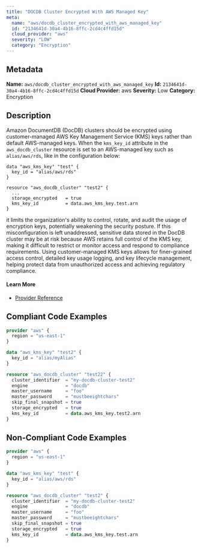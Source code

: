 ```yaml
---
title: "DOCDB Cluster Encrypted With AWS Managed Key"
meta:
  name: "aws/docdb_cluster_encrypted_with_aws_managed_key"
  id: "2134641d-30a4-4b16-8ffc-2cd4c4ffd15d"
  cloud_provider: "aws"
  severity: "LOW"
  category: "Encryption"
---
```

## Metadata
**Name:** `aws/docdb_cluster_encrypted_with_aws_managed_key`
**Id:** `2134641d-30a4-4b16-8ffc-2cd4c4ffd15d`
**Cloud Provider:** aws
**Severity:** Low
**Category:** Encryption
## Description
Amazon DocumentDB (DocDB) clusters should be encrypted using customer-managed AWS Key Management Service (KMS) keys rather than default AWS-managed keys. When the `kms_key_id` attribute in the `aws_docdb_cluster` resource is set to an AWS-managed key such as `alias/aws/rds`, like in the configuration below:

```
data "aws_kms_key" "test" {
  key_id = "alias/aws/rds"
}

resource "aws_docdb_cluster" "test2" {
  ...
  storage_encrypted   = true
  kms_key_id          = data.aws_kms_key.test.arn
}
```

it limits the organization's ability to control, rotate, and audit the usage of encryption keys, potentially weakening the security posture. If this misconfiguration is left unaddressed, sensitive data stored in the DocDB cluster may be at risk because AWS retains full control of the KMS key, making it difficult to restrict or monitor access and respond to compliance requirements. Using customer-managed KMS keys allows for finer-grained access control, detailed key usage logging, and key lifecycle management, helping protect data from unauthorized access and achieving regulatory compliance.

#### Learn More

 - [Provider Reference](https://registry.terraform.io/providers/hashicorp/aws/latest/docs/resources/docdb_cluster#kms_key_id)


## Compliant Code Examples
```terraform
provider "aws" {
  region = "us-east-1"
}

data "aws_kms_key" "test2" {
  key_id = "alias/myAlias"
}

resource "aws_docdb_cluster" "test22" {
  cluster_identifier  = "my-docdb-cluster-test2"
  engine              = "docdb"
  master_username     = "foo"
  master_password     = "mustbeeightchars"
  skip_final_snapshot = true
  storage_encrypted   = true
  kms_key_id          = data.aws_kms_key.test2.arn
}

```
## Non-Compliant Code Examples
```terraform
provider "aws" {
  region = "us-east-1"
}

data "aws_kms_key" "test" {
  key_id = "alias/aws/rds"
}

resource "aws_docdb_cluster" "test2" {
  cluster_identifier  = "my-docdb-cluster-test2"
  engine              = "docdb"
  master_username     = "foo"
  master_password     = "mustbeeightchars"
  skip_final_snapshot = true
  storage_encrypted   = true
  kms_key_id          = data.aws_kms_key.test.arn
}

```